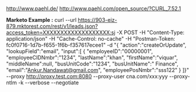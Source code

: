 http://www.paehl.de/
http://www.paehl.com/open_source/?CURL_7.52.1


**Marketo Example :**
        curl --url https://903-eiz-879.mktorest.com/rest/v1/leads.json?access_token=XXXXXXXXXXXXXXXXXXX:sj -X POST -H "Content-Type: application/json" -H "Cache-Control: no-cache" -H "Postman-Token: fc0f0716-1d7b-f655-1f6b-f357617ecee1" -d "{  \"action\":\"createOrUpdate\",   \"lookupField\":\"email\",   \"input\":[        {           \"employeeID\":\"00000001\",         \"employeeCIDNmbr\":\"1234\",         \"lastName\":\"khan\",         \"firstName\":\"viquar\",         \"middleName\":null,         \"busUnitCode\":\"1234\",         \"busUnitName\":\" Finance\",         \"email\":\"Ankur.Nandawat@gmail.com\",         \"employeePosNmbr\":\"sss122\"      }   ]}"   --proxy http://proxy.test.com:8080 --proxy-user cna.com/xxx:yyy --proxy-ntlm -k --verbose --negotiate  